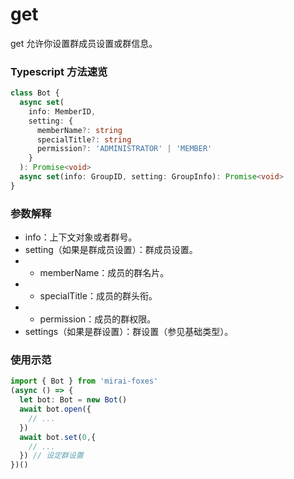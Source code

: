 # get

get 允许你设置群成员设置或群信息。

### Typescript 方法速览

```typescript
class Bot {
  async set(
    info: MemberID,
    setting: {
      memberName?: string
      specialTitle?: string
      permission?: 'ADMINISTRATOR' | 'MEMBER'
    }
  ): Promise<void>
  async set(info: GroupID, setting: GroupInfo): Promise<void>
}
```

### 参数解释

- info：上下文对象或者群号。
- setting（如果是群成员设置）：群成员设置。
- * memberName：成员的群名片。
- * specialTitle：成员的群头衔。
- * permission：成员的群权限。
- settings（如果是群设置）：群设置（参见基础类型）。

### 使用示范

```typescript
import { Bot } from 'mirai-foxes'
(async () => {
  let bot: Bot = new Bot()
  await bot.open({
    // ...
  })
  await bot.set(0,{
    // ...
  }) // 设定群设置
})()
```
